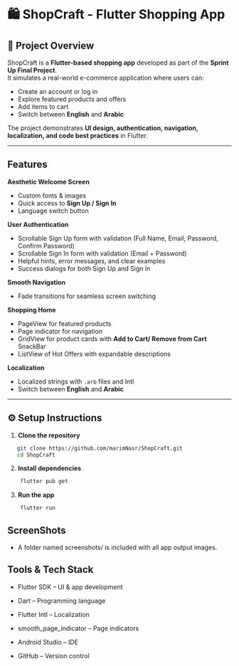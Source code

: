# 🛍️ ShopCraft - Flutter Shopping App  

## 📖 Project Overview  
ShopCraft is a **Flutter-based shopping app** developed as part of the **Sprint Up Final Project**.  
It simulates a real-world e-commerce application where users can:  
- Create an account or log in  
- Explore featured products and offers  
- Add items to cart  
- Switch between **English** and **Arabic**  

The project demonstrates **UI design, authentication, navigation, localization, and code best practices** in Flutter.  

---

##  Features  

 **Aesthetic Welcome Screen**  
- Custom fonts & images  
- Quick access to **Sign Up / Sign In**  
- Language switch button

 **User Authentication**  
- Scrollable Sign Up form with validation (Full Name, Email, Password, Confirm Password)  
- Scrollable Sign In form with validation (Email + Password) 
- Helpful hints, error messages, and clear examples  
- Success dialogs for both Sign Up and Sign In  

 **Smooth Navigation**  
- Fade transitions for seamless screen switching  

 **Shopping Home**  
- PageView for featured products  
- Page indicator for navigation
- GridView for product cards with **Add to Cart/ Remove from Cart** SnackBar  
- ListView of Hot Offers with expandable descriptions

 **Localization**  
- Localized strings with `.arb` files  and Intl
- Switch between **English** and **Arabic**  

---

## ⚙️ Setup Instructions  

1. **Clone the repository**  
```bash
   git clone https://github.com/marimNasr/ShopCraft.git
   cd ShopCraft
```

2. **Install dependencies**
```bash
    flutter pub get
```

3. **Run the app**
```bash
    flutter run
```


## ScreenShots
- A folder named screenshots/ is included with all app output images.

## Tools & Tech Stack

- Flutter SDK – UI & app development

- Dart – Programming language

- Flutter Intl – Localization

- smooth_page_indicator – Page indicators

- Android Studio – IDE

- GitHub – Version control